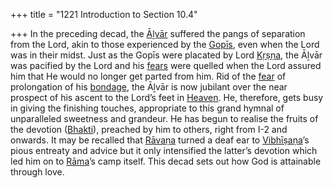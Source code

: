 +++
title = "1221 Introduction to Section 10.4"

+++
In the preceding decad, the [Āḻvār](/definition/aḻvar#vaishnavism "show Āḻvār definitions") suffered the pangs of separation from the Lord, akin to those experienced by the [Gopīs](/definition/gopi#vaishnavism "show Gopīs definitions"), even when the Lord was in their midst. Just as the Gopīs were placated by Lord [Kṛṣṇa](/definition/krishna#vaishnavism "show Kṛṣṇa definitions"), the Āḻvār was pacified by the Lord and his [fears](/definition/fear#history "show fears definitions") were quelled when the Lord assured him that He would no longer get parted from him. Rid of the [fear](/definition/fear#history "show fear definitions") of prolongation of his [bondage](/definition/bondage#history "show bondage definitions"), the Āḻvār is now jubilant over the near prospect of his ascent to the Lord’s feet in [Heaven](/definition/heaven#history "show Heaven definitions"). He, therefore, gets busy in giving the finishing touches, appropriate to this grand hymnal of unparalleled sweetness and grandeur. He has begun to realise the fruits of the devotion ([Bhakti](/definition/bhakti#vaishnavism "show Bhakti definitions")), preached by him to others, right from I-2 and onwards. It may be recalled that [Rāvaṇa](/definition/ravana#vaishnavism "show Rāvaṇa definitions") turned a deaf ear to [Vibhīṣaṇa](/definition/vibhishana#vaishnavism "show Vibhīṣaṇa definitions")’s pious entreaty and advice but it only intensified the latter’s devotion which led him on to [Rāma](/definition/rama#vaishnavism "show Rāma definitions")’s camp itself. This decad sets out how God is attainable through love.


